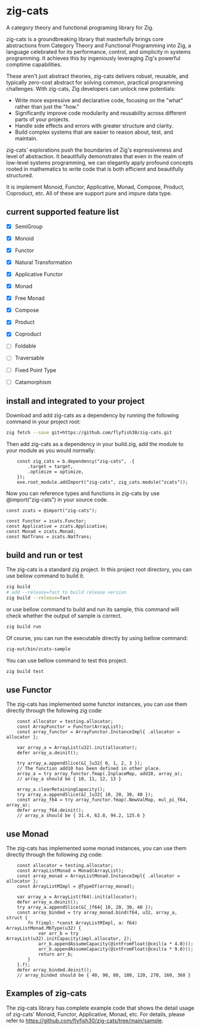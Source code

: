 # zig-cats
A category theory and functional programing library for Zig.

zig-cats is a groundbreaking library that masterfully brings core abstractions from Category Theory and Functional Programming into Zig, a language celebrated for its performance, control, and simplicity in systems programming. It achieves this by ingeniously leveraging Zig's powerful comptime capabilities.

These aren't just abstract theories, zig-cats delivers robust, reusable, and typically zero-cost abstract for solving common, practical programming challenges. With zig-cats, Zig developers can unlock new potentials:

* Write more expressive and declarative code, focusing on the "what" rather than just the "how."
* Significantly improve code modularity and reusability across different parts of your projects.
* Handle side effects and errors with greater structure and clarity.
* Build complex systems that are easier to reason about, test, and maintain.

zig-cats' explorations push the boundaries of Zig's expressiveness and level of abstraction. It beautifully demonstrates that even in the realm of low-level systems programming, we can elegantly apply profound concepts rooted in mathematics to write code that is both efficient and beautifully structured.

It is implement Monoid, Functor, Applicative, Monad, Compose, Product, Coproduct, etc. All of these are support pure and impure data type.

## current supported feature list
- [x] SemiGroup
- [x] Monoid

- [x] Functor
- [x] Natural Transformation
- [x] Applicative Functor
- [x] Monad
- [x] Free Monad

- [x] Compose
- [x] Product
- [x] Coproduct

- [ ] Foldable
- [ ] Traversable
- [ ] Fixed Point Type
- [ ] Catamorphism

## install and integrated to your project
Download and add zig-cats as a dependency by running the following command in your project root:
```bash
zig fetch --save git+https://github.com/flyfish30/zig-cats.git
```
Then add zig-cats as a dependency in your build.zig, add the module to your module as you would normally:
```
    const zig_cats = b.dependency("zig-cats", .{
        .target = target,
        .optimize = optimize,
    });
    exe.root_module.addImport("zig-cats", zig_cats.module("zcats"));
```
Now you can reference types and functions in zig-cats by use @import("zig-cats") in your source code.
```zig
const zcats = @import("zig-cats");

const Functor = zcats.Functor;
const Applicative = zcats.Applicative;
const Monad = zcats.Monad;
const NatTrans = zcats.NatTrans;
```

## build and run or test
The zig-cats is a standard zig project. In this project root directory, you can use bellow command to build it.
```bash
zig build
# add --release=fast to build release version
zig build --release=fast
```
or use bellow command to build and run its sample, this command will check whether the output of sample is correct.
```bash
zig build run
```
Of course, you can run the executable directly by using bellow command:
```bash
zig-out/bin/zcats-sample
```
You can use bellow command to test this project.
```bash
zig build test
```

## use Functor
The zig-cats has implemented some functor instances, you can use them directly through the following zig code:
```zig
    const allocator = testing.allocator;
    const ArrayFunctor = Functor(ArrayList);
    const array_functor = ArrayFunctor.InstanceImpl{ .allocator = allocator };

    var array_a = ArrayList(u32).init(allocator);
    defer array_a.deinit();

    try array_a.appendSlice(&[_]u32{ 0, 1, 2, 3 });
    // The function add10 has been defined in other place.
    array_a = try array_functor.fmap(.InplaceMap, add10, array_a);
    // array_a should be { 10, 11, 12, 13 }

    array_a.clearRetainingCapacity();
    try array_a.appendSlice(&[_]u32{ 10, 20, 30, 40 });
    const array_f64 = try array_functor.fmap(.NewValMap, mul_pi_f64, array_a);
    defer array_f64.deinit();
    // array_a should be { 31.4, 62.8, 94.2, 125.6 }
```
## use Monad
The zig-cats has implemented some monad instances, you can use them directly through the following zig code:
```zig
    const allocator = testing.allocator;
    const ArrayListMonad = Monad(ArrayList);
    const array_monad = ArrayListMonad.InstanceImpl{ .allocator = allocator };
    const ArrayListMImpl = @TypeOf(array_monad);

    var array_a = ArrayList(f64).init(allocator);
    defer array_a.deinit();
    try array_a.appendSlice(&[_]f64{ 10, 20, 30, 40 });
    const array_binded = try array_monad.bind(f64, u32, array_a, struct {
        fn f(impl: *const ArrayListMImpl, a: f64) ArrayListMonad.MbType(u32) {
            var arr_b = try ArrayList(u32).initCapacity(impl.allocator, 2);
            arr_b.appendAssumeCapacity(@intFromFloat(@ceil(a * 4.0)));
            arr_b.appendAssumeCapacity(@intFromFloat(@ceil(a * 9.0)));
            return arr_b;
        }
    }.f);
    defer array_binded.deinit();
    // array_binded should be { 40, 90, 80, 180, 120, 270, 160, 360 }
```

## Examples of zig-cats
The zig-cats library has complete example code that shows the detail usage of zig-cats' Monoid, Functor, Applicative, Monad, etc. 
For details, please refer to https://github.com/flyfish30/zig-cats/tree/main/sample.
